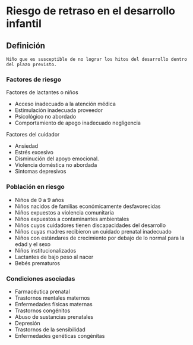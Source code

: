 # Riesgo de retraso en el desarrollo infantil
## Definición
	Niño que es susceptible de no lograr los hitos del desarrollo dentro del plazo previsto.

### Factores de riesgo
Factores de lactantes o niños
- Acceso inadecuado a la atención
médica 
- Estimulación inadecuada
proveedor 
- Psicológico no abordado
- Comportamiento de apego
inadecuado negligencia

Factores del cuidador
- Ansiedad 
- Estrés excesivo
- Disminución del apoyo emocional. 
- Violencia doméstica no
abordada
- Sintomas depresivos


### Población en riesgo
- Niños de 0 a 9 años   
- Niños nacidos de familias 
económicamente desfavorecidas   
- Niños expuestos a violencia 
comunitaria   
- Niños expuestos a contaminantes 
ambientales   
- Niños cuyos cuidadores tienen 
discapacidades del desarrollo    
- Niños cuyas madres recibieron un 
cuidado prenatal inadecuado   
- Niños con estándares de 
crecimiento por debajo de lo 
normal para la edad y el 
sexo   
- Niños institucionalizados   
- Lactantes de bajo peso al nacer   
- Bebés prematuros  

### Condiciones asociadas
- Farmacéutica prenatal 
- Trastornos mentales
maternos
- Enfermedades físicas
maternas
- Trastornos congénitos 
- Abuso de sustancias
prenatales
- Depresión 
- Trastornos de la
sensibilidad
- Enfermedades genéticas congénitas

